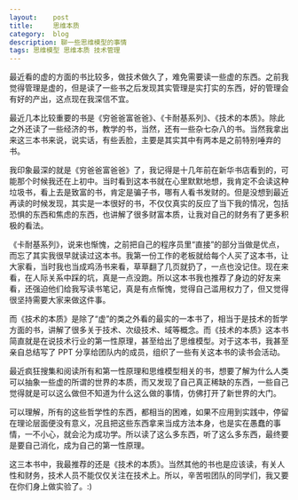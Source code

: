```yaml
---
layout:    post
title:     思维本质
category:  blog
description: 聊一些思维模型的事情
tags: 思维模型 思维本质 技术管理
---
```

最近看的虚的方面的书比较多，做技术做久了，难免需要读一些虚的东西。之前我觉得管理是虚的，但是读了一些书之后发现其实管理是实打实的东西，好的管理会有好的产出，这点现在我深信不宜。

最近几本比较重要的书是《穷爸爸富爸爸》、《卡耐基系列》、《技术的本质》。除此之外还读了一些经济的书，教学的书，当然，还有一些杂七杂八的书。当然我拿出来这三本书来说，说实话，有些丢脸，主要是其实其中有两本是之前特别唾弃的书。

我印象最深的就是《穷爸爸富爸爸》了，我记得是十几年前在新华书店看到的，可能那个时候我还在上初中。当时看到这本书就在心里默默地想，我肯定不会读这种垃圾书，看上去是致富的书，肯定是骗子书，哪有人看书发财的。但是没想到最近再读的时候发现，其实是一本很好的书，不仅仅真实的反应了当下我的情况，包括恐惧的东西和焦虑的东西，也讲解了很多财富本质，让我对自己的财务有了更多积极的看法。

《卡耐基系列》，说来也惭愧，之前把自己的程序员里“直接”的部分当做是优点，而忘了其实我很早就读过这本书。我第一份工作的老板就给每个人买了这本书，让大家看，当时我也当成鸡汤书来看，草草翻了几页就扔了，一点也没记住。现在来看，在人际关系中踩的坑，真是一点没跑。所以这本书我也推荐了身边的好友来看，还强迫他们给我写读书笔记，真是有点惭愧，觉得自己滥用权力了，但又觉得很坚持需要大家来做这件事。

而《技术的本质》是除了“虚”的类之外看的最实的一本书了，相当于是技术的哲学方面的书，讲解了很多关于技术、次级技术、域等概念。而《技术的本质》这本书简直就是在说技术行业的第一性原理，甚至给出了思维模型。对于这本书，我甚至亲自总结写了 PPT 分享给团队内的成员，组织了一些有关这本书的读书会活动。

最近疯狂搜集和阅读所有和第一性原理和思维模型相关的书，想要了解为什么人类可以抽象一些虚的所谓的世界的本质，而又发现了自己真正稀缺的东西，一些自己觉得就是可以这么做但不知道为什么这么做的事情，仿佛打开了新世界的大门。

可以理解，所有的这些哲学性的东西，都相当的困难，如果不应用到实践中，停留在理论层面便没有意义，况且把这些东西拿来当成方法本身，也是实在愚蠢的事情，一不小心，就会沦为成功学。所以读了这么多东西，听了这么多东西，最终要是要自己消化，成为自己的第一性原理。

这三本书中，我最推荐的还是《技术的本质》。当然其他的书也是应该读，有关人性和财务，技术人员不能仅仅关注在技术上。所以，辛苦啦团队的同学们，我又要在你们身上做实验了。:)
